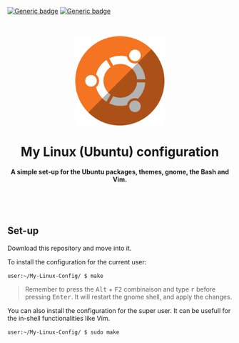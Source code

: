 [![Generic badge](https://img.shields.io/badge/license-Unlicense-green.svg)](https://shields.io/)
[![Generic badge](https://img.shields.io/badge/Last%20tests-Ubuntu%2020.04%20LTS-orange)](https://shields.io/)

<div align="center">
	<br>
	<br>
  	<a href="https://ubuntu.com">
		<img src="ubuntu.png" width="200" height="200">
	</a>	
	<h1>My Linux (Ubuntu) configuration</h1>
	<p>
	<b>A simple set-up for the Ubuntu packages, themes, gnome, the Bash and Vim.</b>
	</p>
	<br>
	<br>
	<br>
</div>

## Set-up

Download this repository and move into it.

To install the configuration for the current user:

```console
user:~/My-Linux-Config/ $ make
```

> Remember to press the <kbd>Alt</kbd> + <kbd>F2</kbd> combinaison and type <kbd>r</kbd> 
  before pressing <kbd>Enter</kbd>. It will restart the gnome shell, and apply the 
  changes.
  
You can also install the configuration for the super user. It can be usefull for
the in-shell functionalities like Vim.

```console
user:~/My-Linux-Config/ $ sudo make
```
